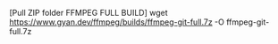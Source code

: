 
[Pull ZIP folder FFMPEG FULL BUILD]
wget https://www.gyan.dev/ffmpeg/builds/ffmpeg-git-full.7z -O ffmpeg-git-full.7z

